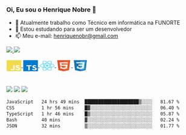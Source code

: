 ### Oi, Eu sou o Henrique Nobre 👋


- 🔭 Atualmente trabalho como Técnico em informática na FUNORTE
- 🌱 Estou estudando para ser um desenvolvedor
- 📫 Meu e-mail: henriquenobr@gmail.com

<div>
  <a href="https://github.com/henriquenobre">
  <img height="180em" src="https://github-readme-stats.vercel.app/api?username=henriquenobre&show_icons=true&theme=dark&include_all_commits=true&count_private=true"/>
  <img height="180em" src="https://github-readme-stats.vercel.app/api/top-langs/?username=henriquenobre&layout=compact&langs_count=7&theme=dark"/>
</div>
  <div style="display: inline_block"><br>
  <img align="center" alt="Rik-Js" height="30" width="40" src="https://raw.githubusercontent.com/devicons/devicon/master/icons/javascript/javascript-plain.svg">
  <img align="center" alt="Rik-Ts" height="30" width="40" src="https://raw.githubusercontent.com/devicons/devicon/master/icons/typescript/typescript-plain.svg">
  <img align="center" alt="Rik-React" height="30" width="40" src="https://raw.githubusercontent.com/devicons/devicon/master/icons/react/react-original.svg">
  <img align="center" alt="Rik-HTML" height="30" width="40" src="https://raw.githubusercontent.com/devicons/devicon/master/icons/html5/html5-original.svg">
  <img align="center" alt="Rik-CSS" height="30" width="40" src="https://raw.githubusercontent.com/devicons/devicon/master/icons/css3/css3-original.svg">
</div>
  
#
  
<div> 
  <a href="https://instagram.com/nobre_henriq" target="_blank"><img src="https://img.shields.io/badge/-Instagram-%23E4405F?style=for-the-badge&logo=instagram&logoColor=white" target="_blank"></a>
  <a href = "mailto:henriquenobr@gmail.com"><img src="https://img.shields.io/badge/-Gmail-%23333?style=for-the-badge&logo=gmail&logoColor=white" target="_blank"></a>
  <a href="https://www.linkedin.com/in/henrique-nobre-1736141aa/" target="_blank"><img src="https://img.shields.io/badge/-LinkedIn-%230077B5?style=for-the-badge&logo=linkedin&logoColor=white" target="_blank"></a> 
  
  <!--START_SECTION:waka-->
```text
JavaScript   24 hrs 49 mins  ████████████████████▒░░░░   81.67 % 
CSS          1 hr 56 mins    █▓░░░░░░░░░░░░░░░░░░░░░░░   06.40 % 
TypeScript   1 hr 46 mins    █▒░░░░░░░░░░░░░░░░░░░░░░░   05.87 % 
Bash         40 mins         ▓░░░░░░░░░░░░░░░░░░░░░░░░   02.24 % 
JSON         32 mins         ▒░░░░░░░░░░░░░░░░░░░░░░░░   01.77 % 
```
<!--END_SECTION:waka-->
  
</div>

 
